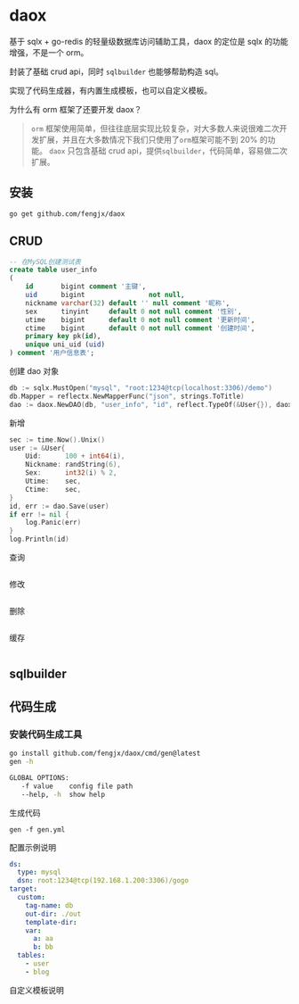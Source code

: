# daox

基于 sqlx + go-redis 的轻量级数据库访问辅助工具，daox 的定位是 sqlx 的功能增强，不是一个 orm。

封装了基础 crud api，同时 `sqlbuilder` 也能够帮助构造 sql。

实现了代码生成器，有内置生成模板，也可以自定义模板。

为什么有 orm 框架了还要开发 daox？

> `orm` 框架使用简单，但往往底层实现比较复杂，对大多数人来说很难二次开发扩展，并且在大多数情况下我们只使用了`orm`框架可能不到 20% 的功能。
> `daox` 只包含基础 crud api，提供`sqlbuilder`，代码简单，容易做二次扩展。

## 安装

```
go get github.com/fengjx/daox
```

## CRUD

```sql
-- 在MySQL创建测试表
create table user_info
(
    id       bigint comment '主键',
    uid      bigint                not null,
    nickname varchar(32) default '' null comment '昵称',
    sex      tinyint     default 0 not null comment '性别',
    utime    bigint      default 0 not null comment '更新时间',
    ctime    bigint      default 0 not null comment '创建时间',
    primary key pk(id),
    unique uni_uid (uid)
) comment '用户信息表';
```

创建 dao 对象
```go
db := sqlx.MustOpen("mysql", "root:1234@tcp(localhost:3306)/demo")
db.Mapper = reflectx.NewMapperFunc("json", strings.ToTitle)
dao := daox.NewDAO(db, "user_info", "id", reflect.TypeOf(&User{}), daox.IsAutoIncrement())
```

新增
```go
sec := time.Now().Unix()
user := &User{
    Uid:      100 + int64(i),
    Nickname: randString(6),
    Sex:      int32(i) % 2,
    Utime:    sec,
    Ctime:    sec,
}
id, err := dao.Save(user)
if err != nil {
    log.Panic(err)
}
log.Println(id)
```

查询
```go

```

修改
```go

```

删除
```go

```


缓存
```go

```

## sqlbuilder








## 代码生成

### 安装代码生成工具

```bash
go install github.com/fengjx/daox/cmd/gen@latest
gen -h

GLOBAL OPTIONS:
   -f value    config file path
   --help, -h  show help
```

生成代码

```
gen -f gen.yml
```

配置示例说明

```yaml
ds:
  type: mysql
  dsn: root:1234@tcp(192.168.1.200:3306)/gogo
target:
  custom:
    tag-name: db
    out-dir: ./out
    template-dir:
    var:
      a: aa
      b: bb
  tables:
    - user
    - blog
```

自定义模板说明


